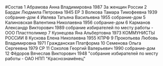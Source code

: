 #Состав
1 Абрамова Анна Владимировна 1987 За женщин России
2 Бардак Людмила Петровна 1945 ЕР
3 Волкова Тамара Тимофеевна 1939 собрание-дом
4 Ивлева Татьяна Васильевна 1955 собрание-дом
5 Калиновская Валентина Николаевна 1956 собрание-дом
6 Карманов Александр Викторович 1989 собрание избирателей по месту работы - ООО Пластполимер
7 Кузнецова Яна Альбертовна 1973 КОММУНИСТЫ РОССИИ
8 Кускова Елена Николаевна 1955 КПРФ
9 Прокопьева Любовь Владимировна 1971 Гражданская Платформа
10 Семенова Ольга Сергеевна 1979 СР
11 Соколов Георгий Валерьевич 1990 собрание-дом
12 Фёдоров Вячеслав Викторович 1948 \"собрание избирателей по месту работы - ОАО НПП \"Краснознамёнец\"
